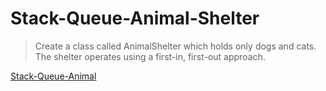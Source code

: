  # Stack-Queue-Animal-Shelter

 >Create a class called AnimalShelter which holds only dogs and cats. The shelter operates using a first-in, first-out approach.

[Stack-Queue-Animal](https://miro.com/app/board/uXjVPdgoi_Q=/?share_link_id=938136612537)
